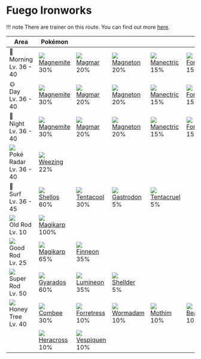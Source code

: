 # Fuego Ironworks

!!! note
    There are trainer on this route. You can find out more [here](../../trainer_changes/fuego_ironworks/).

Area                                         | Pokémon                        | &nbsp;                          | &nbsp;                        | &nbsp;                         | &nbsp;                          | &nbsp;
---                                          | ---                            | ---                             | ---                           | ---                            | ---                             | ---
🌅<br>Morning<br>Lv. 36 - 40                  | ![][081]<br>[Magnemite]<br>30% | ![][126]<br>[Magmar]<br>20%     | ![][082]<br>[Magneton]<br>20% | ![][310]<br>[Manectric]<br>15% | ![][205]<br>[Forretress]<br>15% | &nbsp;
🌞<br>Day<br>Lv. 36 - 40                      | ![][081]<br>[Magnemite]<br>30% | ![][126]<br>[Magmar]<br>20%     | ![][082]<br>[Magneton]<br>20% | ![][310]<br>[Manectric]<br>15% | ![][205]<br>[Forretress]<br>15% | &nbsp;
🌙<br>Night<br>Lv. 36 - 40                    | ![][081]<br>[Magnemite]<br>30% | ![][126]<br>[Magmar]<br>20%     | ![][082]<br>[Magneton]<br>20% | ![][310]<br>[Manectric]<br>15% | ![][205]<br>[Forretress]<br>15% | &nbsp;
![][poke-radar]<br>Poké Radar<br>Lv. 36 - 40 | ![][110]<br>[Weezing]<br>22%   | &nbsp;                          | &nbsp;                        | &nbsp;                         | &nbsp;                          | &nbsp;
🌊<br>Surf<br>Lv. 36 - 45                     | ![][422]<br>[Shellos]<br>60%   | ![][072]<br>[Tentacool]<br>30%  | ![][423]<br>[Gastrodon]<br>5% | ![][073]<br>[Tentacruel]<br>5% | &nbsp;                          | &nbsp;
![][old-rod]<br>Old Rod<br>Lv. 10            | ![][129]<br>[Magikarp]<br>100% | &nbsp;                          | &nbsp;                        | &nbsp;                         | &nbsp;                          | &nbsp;
![][good-rod]<br>Good Rod<br>Lv. 25          | ![][129]<br>[Magikarp]<br>65%  | ![][456]<br>[Finneon]<br>35%    | &nbsp;                        | &nbsp;                         | &nbsp;                          | &nbsp;
![][super-rod]<br>Super Rod<br>Lv. 50        | ![][130]<br>[Gyarados]<br>60%  | ![][457]<br>[Lumineon]<br>35%   | ![][090]<br>[Shellder]<br>5%  | &nbsp;                         | &nbsp;                          | &nbsp;
![][honey]<br>Honey Tree<br>Lv. 40           | ![][415]<br>[Combee]<br>30%    | ![][205]<br>[Forretress]<br>10% | ![][413]<br>[Wormadam]<br>10% | ![][414]<br>[Mothim]<br>10%    | ![][267]<br>[Beautifly]<br>10%  | ![][269]<br>[Dustox]<br>10%
&nbsp;                                       | ![][214]<br>[Heracross]<br>10% | ![][416]<br>[Vespiquen]<br>10%  | &nbsp;                        | &nbsp;                         | &nbsp;                          | &nbsp;

[Tentacool]: ../../pokemons/072/
[Tentacruel]: ../../pokemons/073/
[Magnemite]: ../../pokemons/081/
[Magneton]: ../../pokemons/082/
[Shellder]: ../../pokemons/090/
[Weezing]: ../../pokemons/110/
[Magmar]: ../../pokemons/126/
[Magikarp]: ../../pokemons/129/
[Gyarados]: ../../pokemons/130/
[Forretress]: ../../pokemons/205/
[Heracross]: ../../pokemons/214/
[Beautifly]: ../../pokemons/267/
[Dustox]: ../../pokemons/269/
[Manectric]: ../../pokemons/310/
[Wormadam]: ../../pokemons/413/
[Mothim]: ../../pokemons/414/
[Combee]: ../../pokemons/415/
[Vespiquen]: ../../pokemons/416/
[Shellos]: ../../pokemons/422/
[Gastrodon]: ../../pokemons/423/
[Finneon]: ../../pokemons/456/
[Lumineon]: ../../pokemons/457/
[good-rod]: ../img/items/good-rod.png
[honey]: ../img/items/honey.png
[old-rod]: ../img/items/old-rod.png
[poke-radar]: ../img/items/poke-radar.png
[super-rod]: ../img/items/super-rod.png
[072]: ../img/pokemon/072.png
[073]: ../img/pokemon/073.png
[081]: ../img/pokemon/081.png
[082]: ../img/pokemon/082.png
[090]: ../img/pokemon/090.png
[110]: ../img/pokemon/110.png
[126]: ../img/pokemon/126.png
[129]: ../img/pokemon/129.png
[130]: ../img/pokemon/130.png
[205]: ../img/pokemon/205.png
[214]: ../img/pokemon/214.png
[267]: ../img/pokemon/267.png
[269]: ../img/pokemon/269.png
[310]: ../img/pokemon/310.png
[413]: ../img/pokemon/413.png
[414]: ../img/pokemon/414.png
[415]: ../img/pokemon/415.png
[416]: ../img/pokemon/416.png
[422]: ../img/pokemon/422.png
[423]: ../img/pokemon/423.png
[456]: ../img/pokemon/456.png
[457]: ../img/pokemon/457.png
